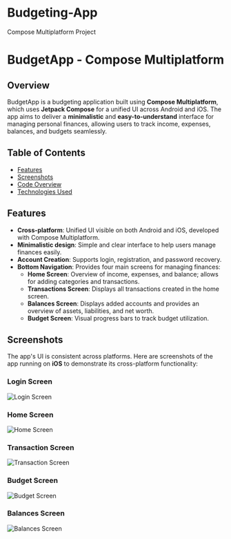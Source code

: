 # Budgeting-App
Compose Multiplatform Project

# BudgetApp - Compose Multiplatform

## Overview
BudgetApp is a budgeting application built using **Compose Multiplatform**, which uses **Jetpack Compose** for a unified UI across Android and iOS. The app aims to deliver a **minimalistic** and **easy-to-understand** interface for managing personal finances, allowing users to track income, expenses, balances, and budgets seamlessly.

## Table of Contents
- [Features](#features)
- [Screenshots](#screenshots)
- [Code Overview](#code-overview)
- [Technologies Used](#technologies-used)

## Features
- **Cross-platform**: Unified UI visible on both Android and iOS, developed with Compose Multiplatform.
- **Minimalistic design**: Simple and clear interface to help users manage finances easily.
- **Account Creation**: Supports login, registration, and password recovery.
- **Bottom Navigation**: Provides four main screens for managing finances:
  - **Home Screen**: Overview of income, expenses, and balance; allows for adding categories and transactions.
  - **Transactions Screen**: Displays all transactions created in the home screen.
  - **Balances Screen**: Displays added accounts and provides an overview of assets, liabilities, and net worth.
  - **Budget Screen**: Visual progress bars to track budget utilization.

## Screenshots

The app's UI is consistent across platforms. Here are screenshots of the app running on **iOS** to demonstrate its cross-platform functionality:

### Login Screen
![Login Screen](./images/login_screen.png)

### Home Screen
![Home Screen](./images/home_screen.png)

### Transaction Screen
![Transaction Screen](./images/transaction_screen.png)

### Budget Screen
![Budget Screen](./images/budget_screen.png)

### Balances Screen
![Balances Screen](./images/balances_screen.png)

